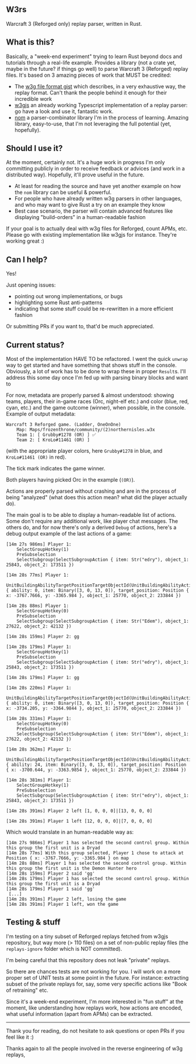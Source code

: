 ## W3rs

Warcraft 3 (Reforged only) replay parser, written in Rust.

## What is this?

Basically, a "week-end experiment" trying to learn Rust beyond docs and tutorials through a real-life example.
Provides a library (not a crate yet, maybe in the future? if things go well) to parse Warcraft 3 (Reforged) replay files.
It's based on 3 amazing pieces of work that MUST be credited:
* The [w3g file format gist](https://gist.github.com/ForNeVeR/48dfcf05626abb70b35b8646dd0d6e92#file-w3g_format-txt-L437) which describes, in a very exhaustive way, the replay format. Can't thank the people behind it enough for their incredible work
* [w3gjs](https://github.com/PBug90/w3gjs/) an already working Typescript implementation of a replay parser: go have a look and use it, fantastic work.
* [nom](https://github.com/Geal/nom) a parser-combinator library I'm in the process of learning. Amazing library, easy-to-use, that I'm not leveraging the full potential (yet, hopefully).

## Should I use it?

At the moment, certainly not. It's a huge work in progress I'm only committing publicly in order to receive feedback or advices (and work in a distributed way).
Hopefully, it'll prove useful in the future. 
* At least for reading the source and have yet another example on how the `nom` library can be useful & powerful.
* For people who have already written w3g parsers in other languages, and who may want to give Rust a try on an example they know
* Best case scenario, the parser will contain advanced features like displaying "build-orders" in a human-readable fashion

If your goal is to actually deal with w3g files for Reforged, count APMs, etc. Please go with existing implementation like w3gjs for instance. They're working great :)

## Can I help?

Yes!

Just opening issues:
* pointing out wrong implementations, or bugs
* highlighting some Rust anti-patterns
* indicating that some stuff could be re-rewritten in a more efficient fashion

Or submitting PRs if you want to, that'd be much appreciated.

## Current status?

Most of the implementation HAVE TO be refactored. I went the quick `unwrap` way to get started and have something that shows stuff in the console.
Obviously, a lot of work has to be done to wrap these in proper `Result`s. I'll address this some day once I'm fed up with parsing binary blocks and want to 

For now, metadata are properly parsed & almost understood: showing teams, players, their in-game races (Orc, night-elf etc.) and color (blue, red, cyan, etc.) and the game outcome (winner), when possible, in the console.
Example of output metadata:
```
Warcraft 3 Reforged game. (Ladder, OneOnOne)
	Map: Maps/frozenthrone/community/(2)northernisles.w3x
	Team 1: [ Grubby#1278 (OR) ] ✅
	Team 2: [ KroLo#11461 (OR) ]

```
(with the appropriate player colors, here `Grubby#1278` in blue, and `KroLo#11461 (OR)` in red). 

The tick mark indicates the game winner.
 
Both players having picked Orc in the example (`(OR)`).


Actions are properly parsed without crashing and are in the process of being "analyzed" (what does this action mean? what did the player actually do). 

The main goal is to be able to display a human-readable list of actions.
Some don't require any additional work, like player chat messages. 
The others do, and for now there's only a derived `Debug` of actions, here's a debug output example of the last actions of a game:

```
[14m 27s 986ms] Player 1:
	SelectGroupHotkey(1)
	PreSubselection
	SelectSubgroup(SelectSubgroupAction { item: Str("edry"), object_1: 25843, object_2: 173511 })

[14m 28s 77ms] Player 1:
	UnitBuildingAbilityTargetPositionTargetObjectId(UnitBuildingAbilityActionTargetPositionTargetObjectId { ability: 0, item: Binary([3, 0, 13, 0]), target_position: Position { x: -3767.7666, y: -3365.984 }, object_1: 25770, object_2: 233844 })

[14m 28s 88ms] Player 1:
	SelectGroupHotkey(0)
	PreSubselection
	SelectSubgroup(SelectSubgroupAction { item: Str("Edem"), object_1: 27622, object_2: 42132 })

[14m 28s 159ms] Player 2: gg

[14m 28s 179ms] Player 1:
	SelectGroupHotkey(1)
	PreSubselection
	SelectSubgroup(SelectSubgroupAction { item: Str("edry"), object_1: 25843, object_2: 173511 })

[14m 28s 179ms] Player 1: gg

[14m 28s 220ms] Player 1:
	UnitBuildingAbilityTargetPositionTargetObjectId(UnitBuildingAbilityActionTargetPositionTargetObjectId { ability: 0, item: Binary([3, 0, 13, 0]), target_position: Position { x: -3734.205, y: -3364.9844 }, object_1: 25770, object_2: 233844 })

[14m 28s 331ms] Player 1:
	SelectGroupHotkey(0)
	PreSubselection
	SelectSubgroup(SelectSubgroupAction { item: Str("Edem"), object_1: 27622, object_2: 42132 })

[14m 28s 362ms] Player 1:
	UnitBuildingAbilityTargetPositionTargetObjectId(UnitBuildingAbilityActionTargetPositionTargetObjectId { ability: 24, item: Binary([3, 0, 13, 0]), target_position: Position { x: -3700.644, y: -3363.9854 }, object_1: 25770, object_2: 233844 })

[14m 28s 381ms] Player 1:
	SelectGroupHotkey(1)
	PreSubselection
	SelectSubgroup(SelectSubgroupAction { item: Str("edry"), object_1: 25843, object_2: 173511 })

[14m 28s 391ms] Player 2 left [1, 0, 0, 0]|[13, 0, 0, 0]

[14m 28s 391ms] Player 1 left [12, 0, 0, 0]|[7, 0, 0, 0]
```
Which would translate in an human-readable way as:
```
[14m 27s 986ms] Player 1 has selected the second control group. Within this group the first unit is a Dryad
[14m 28s 77ms] With this group selected, Player 1 chose to attack at Position { x: -3767.7666, y: -3365.984 } on map
[14m 28s 88ms] Player 1 has selected the second control group. Within this group the first unit is the Demon Hunter hero
[14m 28s 159ms] Player 2 said 'gg'
[14m 28s 179ms] Player 1 has selected the second control group. Within this group the first unit is a Dryad
[14m 28s 179ms] Player 1 said 'gg'
 [...]
[14m 28s 391ms] Player 2 left, losing the game
[14m 28s 391ms] Player 1 left, won the game
```

## Testing & stuff

I'm testing on a tiny subset of Reforged replays fetched from w3gjs repository, but way more (> 110 files) on a set of non-public replay files (the `replays-ignore` folder which is NOT committed).

I'm being careful that this repository does not leak "private" replays. 

So there are chances tests are not working for you. I will work on a more proper set of UNIT tests at some point in the future. For instance: extracting subset of the private replays for, say, some very specific actions like "Book of retraining" etc.

Since it's a week-end experiment, I'm more interested in "fun stuff" at the moment, like understanding how replays work, how actions are encoded, what useful information (apart from APMs) can be extracted.

---

Thank you for reading, do not hesitate to ask questions or open PRs if you feel like it :)

Thanks again to all the people involved in the reverse engineering of w3g replays,  
 
